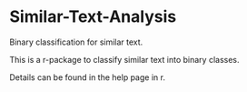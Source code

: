 # Similar-Text-Analysis
Binary classification for similar text.

This is a r-package to classify similar text into binary classes.

Details can be found in the help page in r.
